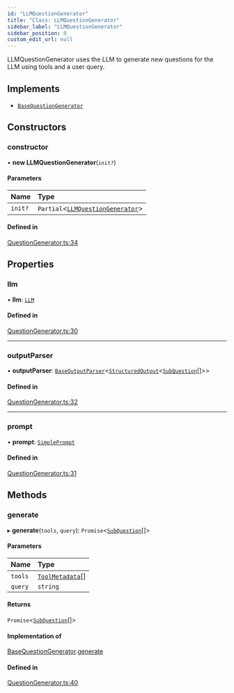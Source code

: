 ```yaml
---
id: "LLMQuestionGenerator"
title: "Class: LLMQuestionGenerator"
sidebar_label: "LLMQuestionGenerator"
sidebar_position: 0
custom_edit_url: null
---
```


LLMQuestionGenerator uses the LLM to generate new questions for the LLM using tools and a user query.

## Implements

- [`BaseQuestionGenerator`](../interfaces/BaseQuestionGenerator.md)

## Constructors

### constructor

• **new LLMQuestionGenerator**(`init?`)

#### Parameters

| Name | Type |
| :------ | :------ |
| `init?` | `Partial`<[`LLMQuestionGenerator`](LLMQuestionGenerator.md)\> |

#### Defined in

[QuestionGenerator.ts:34](https://github.com/run-llama/LlamaIndexTS/blob/08c2d46/packages/core/src/QuestionGenerator.ts#L34)

## Properties

### llm

• **llm**: [`LLM`](../interfaces/LLM.md)

#### Defined in

[QuestionGenerator.ts:30](https://github.com/run-llama/LlamaIndexTS/blob/08c2d46/packages/core/src/QuestionGenerator.ts#L30)

___

### outputParser

• **outputParser**: [`BaseOutputParser`](../interfaces/BaseOutputParser.md)<[`StructuredOutput`](../interfaces/StructuredOutput.md)<[`SubQuestion`](../interfaces/SubQuestion.md)[]\>\>

#### Defined in

[QuestionGenerator.ts:32](https://github.com/run-llama/LlamaIndexTS/blob/08c2d46/packages/core/src/QuestionGenerator.ts#L32)

___

### prompt

• **prompt**: [`SimplePrompt`](../modules.md#simpleprompt)

#### Defined in

[QuestionGenerator.ts:31](https://github.com/run-llama/LlamaIndexTS/blob/08c2d46/packages/core/src/QuestionGenerator.ts#L31)

## Methods

### generate

▸ **generate**(`tools`, `query`): `Promise`<[`SubQuestion`](../interfaces/SubQuestion.md)[]\>

#### Parameters

| Name | Type |
| :------ | :------ |
| `tools` | [`ToolMetadata`](../interfaces/ToolMetadata.md)[] |
| `query` | `string` |

#### Returns

`Promise`<[`SubQuestion`](../interfaces/SubQuestion.md)[]\>

#### Implementation of

[BaseQuestionGenerator](../interfaces/BaseQuestionGenerator.md).[generate](../interfaces/BaseQuestionGenerator.md#generate)

#### Defined in

[QuestionGenerator.ts:40](https://github.com/run-llama/LlamaIndexTS/blob/08c2d46/packages/core/src/QuestionGenerator.ts#L40)

